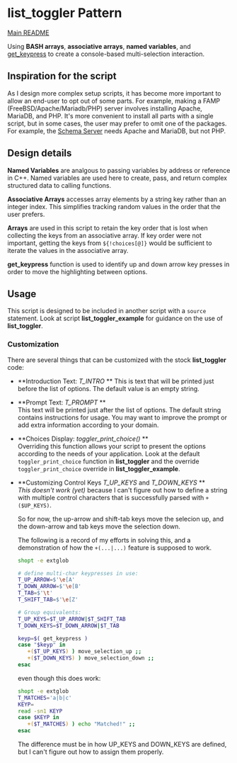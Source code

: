 # list_toggler Pattern

[Main README][1]

Using **BASH arrays**, **associative arrays**, **named variables**,
and [get_keypress][2] to create a console-based multi-selection
interaction.

## Inspiration for the script

As I design more complex setup scripts, it has become more important
to allow an end-user to opt out of some parts.  For example, making a
FAMP (FreeBSD/Apache/Mariadb/PHP) server involves installing Apache,
MariaDB, and PHP.  It's more convenient to install all parts with a
single script, but in some cases, the user may prefer to omit one of
the packages.  For example, the [Schema Server][3] needs Apache and
MariaDB, but not PHP.

## Design details

**Named Variables** are analgous to passing variables by address or
reference in C++.  Named variables are used here to create, pass, and
return complex structured data to calling functions.

**Associative Arrays** accesses array elements by a string key rather
than an integer index.  This simplifies tracking random values in the
order that the user prefers.

**Arrays** are used in this script to retain the key order that is
lost when collecting the keys from an associative array.  If key order
were not important, getting the keys from `${!choices[@]}` would be
sufficient to iterate the values in the associative array.

**get_keypress** function is used to identify up and down arrow key
presses in order to move the highlighting between options.

## Usage

This script is designed to be included in another script with a
`source` statement.  Look at script **list_toggler_example** for
guidance on the use of **list_toggler**.

### Customization

There are several things that can be customized with the stock
**list_toggler** code:

- **Introduction Text: *T_INTRO* **
  This is text that will be printed just before the list of options.
  The default value is an empty string.

- **Prompt Text: *T_PROMPT* **  
  This text will be printed just after the list of options.  The
  default string contains instructions for usage.  You may want to
  improve the prompt or add extra information according to your domain.

- **Choices Display: *toggler_print_choice()* **  
  Overriding this function allows your script to present the options
  according to the needs of your application.  Look at the default
  `toggler_print_choice` function in **list_toggler** and the override
  `toggler_print_choice` override in **list_toggler_example**.

- **Customizing Control Keys *T_UP_KEYS* and *T_DOWN_KEYS* **  
  *This doesn't work (yet)* because I can't figure out how to define
  a string with multiple control characters that is successfully
  parsed with `+($UP_KEYS)`.

  So for now, the up-arrow and shift-tab keys move the selecion
  up, and the down-arrow and tab keys move the selection down.

  The following is a record of my efforts in solving this, and a
  demonstration of how the `+(...|...)` feature is supposed to work.

  ~~~sh
  shopt -e extglob

  # define multi-char keypresses in use:
  T_UP_ARROW=$'\e[A'
  T_DOWN_ARROW=$'\e[B'
  T_TAB=$'\t'
  T_SHIFT_TAB=$'\e[Z'

  # Group equivalents:  
  T_UP_KEYS=$T_UP_ARROW|$T_SHIFT_TAB
  T_DOWN_KEYS=$T_DOWN_ARROW|$T_TAB

  keyp=$( get_keypress )
  case "$keyp" in
     +($T_UP_KEYS) ) move_selection_up ;;
     +($T_DOWN_KEYS) ) move_selection_down ;;
  esac
  ~~~

  even though this does work:

  ~~~sh
  shopt -e extglob
  T_MATCHES='a|b|c'
  KEYP=
  read -sn1 KEYP
  case $KEYP in
     +($T_MATCHES) ) echo "Matched!" ;;
  esac
  ~~~

  The difference must be in how UP_KEYS and DOWN_KEYS are defined, but
  I can't figure out how to assign them properly.


[1]: <README.md>                                      "Index"
[2]: <README_keypress.md>                             "get_keypress"
[3]: <https://github.com/cjungmann/SchemaServer.git>  "Schema Server"